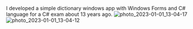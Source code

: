 I developed a simple dictionary windows app with Windows Forms and C# language for a C# exam about 13 years ago.
![photo_2023-01-01_13-04-17](https://user-images.githubusercontent.com/1885293/210166451-00a52b59-f520-4cb1-9a4e-6e3688fe5eab.jpg)
![photo_2023-01-01_13-04-12](https://user-images.githubusercontent.com/1885293/210166456-911302ad-43fb-452c-a954-7d923aa6fbe9.jpg)
